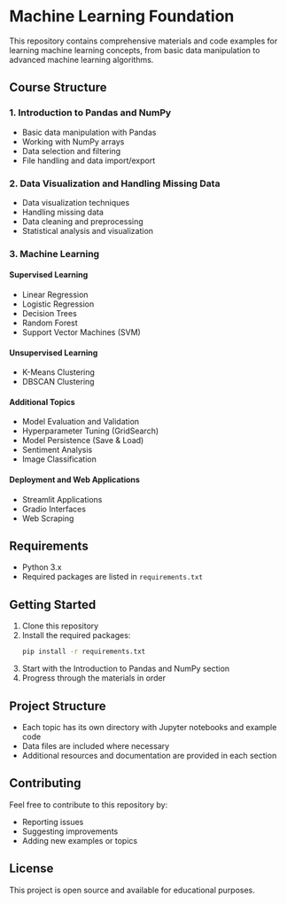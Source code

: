 # Machine Learning Foundation

This repository contains comprehensive materials and code examples for learning machine learning concepts, from basic data manipulation to advanced machine learning algorithms.

## Course Structure

### 1. Introduction to Pandas and NumPy

- Basic data manipulation with Pandas
- Working with NumPy arrays
- Data selection and filtering
- File handling and data import/export

### 2. Data Visualization and Handling Missing Data

- Data visualization techniques
- Handling missing data
- Data cleaning and preprocessing
- Statistical analysis and visualization

### 3. Machine Learning

#### Supervised Learning

- Linear Regression
- Logistic Regression
- Decision Trees
- Random Forest
- Support Vector Machines (SVM)

#### Unsupervised Learning

- K-Means Clustering
- DBSCAN Clustering

#### Additional Topics

- Model Evaluation and Validation
- Hyperparameter Tuning (GridSearch)
- Model Persistence (Save & Load)
- Sentiment Analysis
- Image Classification

#### Deployment and Web Applications

- Streamlit Applications
- Gradio Interfaces
- Web Scraping

## Requirements

- Python 3.x
- Required packages are listed in `requirements.txt`

## Getting Started

1. Clone this repository
2. Install the required packages:
   ```bash
   pip install -r requirements.txt
   ```
3. Start with the Introduction to Pandas and NumPy section
4. Progress through the materials in order

## Project Structure

- Each topic has its own directory with Jupyter notebooks and example code
- Data files are included where necessary
- Additional resources and documentation are provided in each section

## Contributing

Feel free to contribute to this repository by:

- Reporting issues
- Suggesting improvements
- Adding new examples or topics

## License

This project is open source and available for educational purposes.
